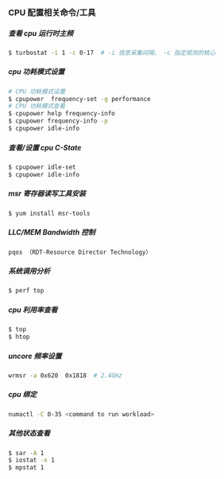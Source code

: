 ### CPU 配置相关命令/工具

##### 查看 cpu 运行时主频
```bash
$ turbostat -i 1 -c 0-17  # -i 信息采集间隔， -c 指定观测的核心
```

##### cpu 功耗模式设置
```bash
# CPU 功耗模式设置
$ cpupower  frequency-set -g performance
# CPU 功耗模式查看
$ cpupower help frequency-info
$ cpupower frequency-info -p
$ cpupower idle-info
```

##### 查看/设置 cpu C-State
```bash
$ cpupower idle-set
$ cpupower idle-info
```

##### msr 寄存器读写工具安装
```bash
$ yum install msr-tools
```

##### LLC/MEM Bandwidth 控制
```bash
pqos （RDT-Resource Director Technology）
```

##### 系统调用分析
```bash
$ perf top
```

##### cpu 利用率查看
```bash
$ top
$ htop
```

##### uncore 频率设置
```bash
wrmsr -a 0x620  0x1818  # 2.4GHz
```

##### cpu 绑定
```bash
numactl -C 0-35 <command to run workload>
```

##### 其他状态查看
```bash
$ sar -A 1
$ iostat -x 1
$ mpstat 1
```
